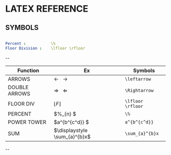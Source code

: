 
# LATEX REFERENCE


## SYMBOLS
```yml

Percent :           \%
Floor Division :    \lfloor \rfloor  

```
--

| Function      | Ex                            | Symbols           | 
|---------------|-------------------------------|-------------------| 
| ARROWS        | $\leftarrow ~~~\rightarrow$   | `\leftarrow`      | 
| DOUBLE ARROWS | $\Rightarrow ~~~ \Leftarrow$  | `\Rightarrow`     | 
| FLOOR DIV     | $\lfloor F \rfloor$           | `\lfloor \rfloor` | 
| PERCENT       | $\%_{n} $                     | `\%`              | 
| POWER TOWER   | $a^{b^{c^d}} $                | `a^{b^{c^d}}`     | 
| SUM           | $\displaystyle \sum_{a}^{b}x$ | `\sum_{a}^{b}x`   | 

--